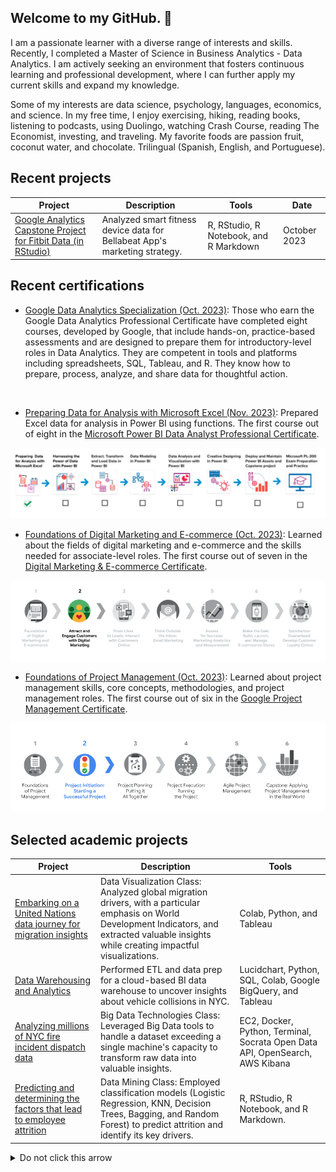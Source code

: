 ## Welcome to my GitHub. 👋

I am a passionate learner with a diverse range of interests and skills. Recently, I completed a Master of Science in Business Analytics - Data Analytics. I am actively seeking an environment that fosters continuous learning and professional development, where I can further apply my current skills and expand my knowledge.

Some of my interests are data science, psychology, languages, economics, and science. In my free time, I enjoy exercising, hiking, reading books, listening to podcasts, using Duolingo, watching Crash Course, reading The Economist, investing, and traveling. My favorite foods are passion fruit, coconut water, and chocolate. Trilingual (Spanish, English, and Portuguese).

## Recent projects

| Project                                                  | Description                                                                                                                      | Tools                                                                                                   | Date       |
|----------------------------------------------------------|----------------------------------------------------------------------------------------------------------------------------------|---------------------------------------------------------------------------------------------------------|------------|
| [Google Analytics Capstone Project for Fitbit Data (in RStudio)](https://github.com/angelhumano/google_analytics_cert_capstone) | Analyzed smart fitness device data for Bellabeat App's marketing strategy. | R, RStudio, R Notebook, and R Markdown | October 2023|


## Recent certifications
- [Google Data Analytics Specialization (Oct. 2023)](https://www.coursera.org/account/accomplishments/specialization/certificate/E8PXXFT6YDGW): Those who earn the Google Data Analytics Professional Certificate
have completed eight courses, developed by Google, that include
hands-on, practice-based assessments and are designed to prepare
them for introductory-level roles in Data Analytics. They are competent
in tools and platforms including spreadsheets, SQL, Tableau, and R.
They know how to prepare, process, analyze, and share data for
thoughtful action.
<br>

- [Preparing Data for Analysis with Microsoft Excel (Nov. 2023)](https://www.coursera.org/programs/online-learning-from-your-dol-new-york-city-6jrvh/learn/preparing-data-for-analysis-with-microsoft-excel?authProvider=nyslabor): Prepared Excel data for analysis in Power BI using functions. The first course out of eight in the [Microsoft Power BI Data Analyst Professional Certificate](https://www.coursera.org/programs/online-learning-from-your-dol-new-york-city-6jrvh/professional-certificates/microsoft-power-bi-data-analyst).

 ![Power_BI_progress](images/power_bi_cert.png)
  <br>
  
- [Foundations of Digital Marketing and E-commerce (Oct. 2023)](https://www.coursera.org/account/accomplishments/certificate/2GZLGB5Q368K): Learned about the fields of digital marketing and e-commerce and the skills needed for associate-level roles. The first course out of seven in the [Digital Marketing & E-commerce Certificate](https://grow.google/certificates/digital-marketing-ecommerce/?utm_source=gDigital&utm_medium=paidha-eng&utm_campaign=sem-sk-dm-exa-glp-br&utm_term=foundations%20of%20digital%20marketing%20and%20e%20commerce&gad=1&gclid=Cj0KCQiAr8eqBhD3ARIsAIe-buOIigN25AQThbNLImEUS8APpcD_t_NwCMD-p8RthWW1LQFR5XVts60aAkMcEALw_wcB#?modal_active=none).
  
![e-commerce and digital marketing cert progress](images/e_commerce_digital_marketing_cert.png)
 <br>

- [Foundations of Project Management (Oct. 2023)](https://www.coursera.org/account/accomplishments/certificate/LCKEN698JTKN): Learned about project management skills, core concepts, methodologies, and project management roles. The first course out of six in the [Google Project Management Certificate](https://grow.google/certificates/project-management/#?modal_active=none).

![program management cert progress](images/program_management_cert.png)
 <br>
 
## Selected academic projects


| Project                                                  | Description                                                                                                                      | Tools                                                                                                   |
|----------------------------------------------------------|----------------------------------------------------------------------------------------------------------------------------------|---------------------------------------------------------------------------------------------------------|
| [Embarking on a United Nations data journey for migration insights](https://github.com/angelhumano/data_visualization_class_project) | Data Visualization Class: Analyzed global migration drivers, with a particular emphasis on World Development Indicators, and extracted valuable insights while creating impactful visualizations. | Colab, Python, and Tableau              |
| [Data Warehousing and Analytics](https://github.com/angelhumano/data_warehousing_analytics) | Performed ETL and data prep for a cloud-based BI data warehouse to uncover insights about vehicle collisions in NYC. | Lucidchart, Python, SQL, Colab, Google BigQuery, and Tableau|
| [Analyzing millions of NYC fire incident dispatch data](https://github.com/angelhumano/big_data_technologies_class_project1) | Big Data Technologies Class: Leveraged Big Data tools to handle a dataset exceeding a single machine's capacity to transform raw data into valuable insights.                     | EC2, Docker, Python, Terminal, Socrata Open Data API, OpenSearch, AWS Kibana|
| [Predicting and determining the factors that lead to employee attrition](https://github.com/angelhumano/data_mining_project) | Data Mining Class: Employed classification models (Logistic Regression, KNN, Decision Trees, Bagging, and Random Forest) to predict attrition and identify its key drivers. |R, RStudio, R Notebook, and R Markdown. |




<details>
  <summary>Do not click this arrow</summary>
  Have a wonderful day :grin:
</details>




